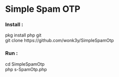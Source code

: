 <div>
<h1>Simple Spam OTP</h1>
<div>
<h3>Install :</h3>
pkg install php git<br>
git clone https://github.com/wonk3y/SimpleSpamOtp
<h3>Run :</h3>
cd SimpleSpamOtp<br>
php s-SpamOtp.php
</div>


